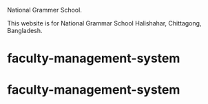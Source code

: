 National Grammer School.

This website is for National Grammar School Halishahar, Chittagong, Bangladesh.
# faculty-management-system
# faculty-management-system
